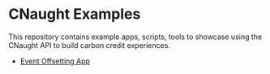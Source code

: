 # CNaught Examples

This repository contains example apps, scripts, tools to showcase using the CNaught API to build carbon credit experiences.

- [Event Offsetting App](/event-offsetting)